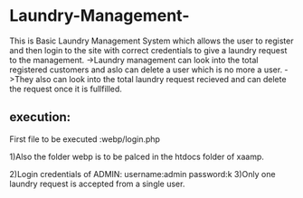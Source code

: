 # Laundry-Management-

This is Basic Laundry Management System which allows the user to register and then login to the site with correct credentials to give a laundry request to the management.
->Laundry management can look into the total registered customers and aslo can delete a user which is no more a user.
->They also can look into the total laundry request recieved and can delete the request once it is fullfilled.


execution:
---------------------------
First file to be executed  :webp/login.php

1)Also the folder webp is to be palced in the htdocs folder of xaamp.

2)Login credentials of ADMIN:
     username:admin
     password:k
3)Only one laundry request is accepted from a single user.

